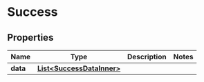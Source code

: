 

# Success


## Properties

| Name | Type | Description | Notes |
|------------ | ------------- | ------------- | -------------|
|**data** | [**List&lt;SuccessDataInner&gt;**](SuccessDataInner.md) |  |  |



